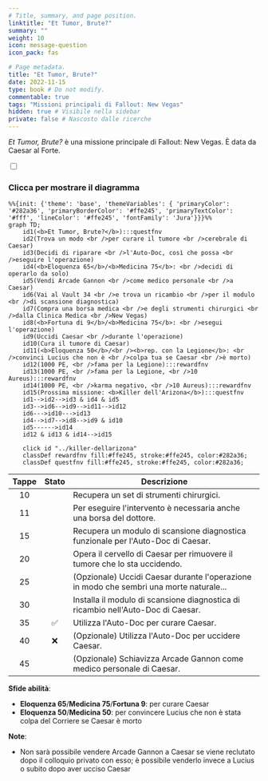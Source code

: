 ```yaml
---
# Title, summary, and page position.
linktitle: "Et Tumor, Brute?"
summary: ""
weight: 10
icon: message-question
icon_pack: fas

# Page metadata.
title: "Et Tumor, Brute?"
date: 2022-11-15
type: book # Do not modify.
commentable: true
tags: "Missioni principali di Fallout: New Vegas"
hidden: true # Visibile nella sidebar
private: false # Nascosto dalle ricerche
---
```


<div class="fnv">


*Et Tumor, Brute?* è una missione principale di Fallout: New Vegas. È data da Caesar al Forte.


<section class="chart-collapse">
<input type="checkbox" name="collapse2" id="handle2">
<h3 class="handle">
<label for="handle2">Clicca per mostrare il diagramma</label>
</h3>
<div class="content">

```mermaid
%%{init: {'theme': 'base', 'themeVariables': { 'primaryColor': '#282a36', 'primaryBorderColor': '#ffe245', 'primaryTextColor': '#fff', 'lineColor': '#ffe245', 'fontFamily': 'Jura'}}}%%
graph TD;
    id1(<b>Et Tumor, Brute?</b>):::questfnv
    id2(Trova un modo <br />per curare il tumore <br />cerebrale di Caesar)
    id3(Decidi di riparare <br />l'Auto-Doc, così che possa <br />eseguire l'operazione)
    id4(<b>Eloquenza 65</b>/<b>Medicina 75</b>: <br />decidi di operarlo da solo)
    id5(Vendi Arcade Gannon <br />come medico personale <br />a Caesar)
    id6(Vai al Vault 34 <br />e trova un ricambio <br />per il modulo <br />di scansione diagnostica)
    id7(Compra una borsa medica <br />e degli strumenti chirurgici <br />dalla Clinica Medica <br />New Vegas) 
    id8(<b>Fortuna di 9</b>/<b>Medicina 75</b>: <br />esegui l'operazione)
    id9(Uccidi Caesar <br />durante l'operazione)
    id10(Cura il tumore di Caesar)
    id11(<b>Eloquenza 50</b>/<br /><b>rep. con la Legione</b>: <br />convinci Lucius che non è <br />colpa tua se Caesar <br />è morto)
    id12(1000 PE, <br />fama per la Legione):::rewardfnv
    id13(1000 PE, <br />fama per la Legione, <br />10 Aureus):::rewardfnv 
    id14(1000 PE, <br />karma negativo, <br />10 Aureus):::rewardfnv
    id15(Prossima missione: <b>Killer dell'Arizona</b>):::questfnv
    id1-->id2-->id3 & id4 & id5
    id3-->id6-->id9-->id11-->id12
    id6--->id10--->id13
    id4-->id7-->id8-->id9 & id10
    id5------>id14
    id12 & id13 & id14-->id15
    
    click id "../killer-dellarizona"
    classDef rewardfnv fill:#ffe245, stroke:#ffe245, color:#282a36;
    classDef questfnv fill:#ffe245, stroke:#ffe245, color:#282a36;
```

</div>
</section>

| Tappe |       Stato        | Descrizione |
|:-----:|:------------------:| ----------- |
|                           10                          |            | Recupera un set di strumenti chirurgici.                                                                                                                                    |
|                           11                          |            | Per eseguire l'intervento è necessaria anche una borsa del dottore.                                                                                                         |
|                           15                          |            | Recupera un modulo di scansione diagnostica funzionale per l'Auto-Doc di Caesar.                                                                                            |
|                           20                          |            | Opera il cervello di Caesar per rimuovere il tumore che lo sta uccidendo.                                                                                                   |
|                           25                          |            | (Opzionale) Uccidi Caesar durante l'operazione in modo che sembri una morte naturale...                                                                                     |
|                           30                          |            | Installa il modulo di scansione diagnostica di ricambio nell'Auto-Doc di Caesar.                                                                                            |
|                           35                          | :white_check_mark: | Utilizza l'Auto-Doc per curare Caesar.                                                                                                                                      |
|                           40                          |   ❌  | (Opzionale) Utilizza l'Auto-Doc per uccidere Caesar.                                                                                                                        |
|                           45                          |            | (Opzionale) Schiavizza Arcade Gannon come medico personale di Caesar.                                                                                                       |



**Sfide abilità**:
- **Eloquenza 65**/**Medicina 75**/**Fortuna 9**: per curare Caesar
- **Eloquenza 50**/**Medicina 50**: per convincere Lucius che non è stata colpa del Corriere se Caesar è morto



**Note**:
- Non sarà possibile vendere Arcade Gannon a Caesar se viene reclutato dopo il colloquio privato con esso; è possibile venderlo invece a Lucius o subito dopo aver ucciso Caesar 


</div>


